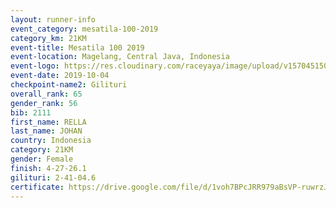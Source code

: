 ```yaml
---
layout: runner-info 
event_category: mesatila-100-2019 
category_km: 21KM 
event-title: Mesatila 100 2019 
event-location: Magelang, Central Java, Indonesia 
event-logo: https://res.cloudinary.com/raceyaya/image/upload/v1570451507/logo/mesastila100_jin7bl.jpg 
event-date: 2019-10-04 
checkpoint-name2: Gilituri 
overall_rank: 65
gender_rank: 56
bib: 2111
first_name: RELLA
last_name: JOHAN
country: Indonesia
category: 21KM
gender: Female
finish: 4-27-26.1
gilituri: 2-41-04.6
certificate: https://drive.google.com/file/d/1voh7BPcJRR979aBsVP-ruwrzJk9p6dVE/view?usp=sharing
---
```

